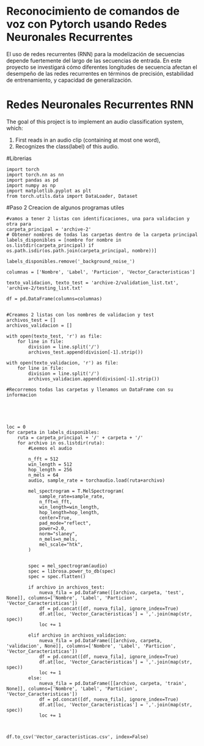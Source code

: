 # Reconocimiento de comandos de voz con Pytorch usando Redes Neuronales Recurrentes
El uso de redes recurrentes (RNN) para la modelización de secuencias depende fuertemente del largo de las secuencias de entrada. En este proyecto se investigará cómo diferentes longitudes de secuencia afectan el desempeño de las redes recurrentes en términos de precisión, estabilidad de entrenamiento, y capacidad de generalización.

# Redes Neuronales Recurrentes RNN
The goal of this project is to implement an audio classification system, which:
1. First reads in an audio clip (containing at most one word),
2. Recognizes the class(label) of this audio.

#Librerias
```
import torch
import torch.nn as nn
import pandas as pd
import numpy as np
import matplotlib.pyplot as plt
from torch.utils.data import DataLoader, Dataset

```


#Paso 2 Creacion de algunos programas utiles

```
#vamos a tener 2 listas con identificaciones, una para validacion y otra para 
carpeta_principal = 'archive-2'
# Obtener nombres de todas las carpetas dentro de la carpeta principal
labels_disponibles = [nombre for nombre in os.listdir(carpeta_principal) if os.path.isdir(os.path.join(carpeta_principal, nombre))]

labels_disponibles.remove('_background_noise_')

columnas = ['Nombre', 'Label', 'Particion', 'Vector_Caracteristicas']

texto_validacion, texto_test = 'archive-2/validation_list.txt', 'archive-2/testing_list.txt'

df = pd.DataFrame(columns=columnas)


#Creamos 2 listas con los nombres de validacion y test
archivos_test = []
archivos_validacion = []

with open(texto_test, 'r') as file:
    for line in file:
        division = line.split('/')
        archivos_test.append(division[-1].strip())

with open(texto_validacion, 'r') as file:
    for line in file:
        division = line.split('/')
        archivos_validacion.append(division[-1].strip())

#Recorremos todas las carpetas y llenamos un DataFrame con su informacion





loc = 0
for carpeta in labels_disponibles:
    ruta = carpeta_principal + '/' + carpeta + '/'
    for archivo in os.listdir(ruta):
        #Leemos el audio

        n_fft = 512
        win_length = 512
        hop_length = 256
        n_mels = 64
        audio, sample_rate = torchaudio.load(ruta+archivo)

        mel_spectrogram = T.MelSpectrogram(
            sample_rate=sample_rate,
            n_fft=n_fft,
            win_length=win_length,
            hop_length=hop_length,
            center=True,
            pad_mode="reflect",
            power=2.0,
            norm="slaney",
            n_mels=n_mels,
            mel_scale="htk",
        )


        spec = mel_spectrogram(audio)
        spec = librosa.power_to_db(spec)
        spec = spec.flatten()

        if archivo in archivos_test:
            nueva_fila = pd.DataFrame([[archivo, carpeta, 'test', None]], columns=['Nombre', 'Label', 'Particion', 'Vector_Caracteristicas'])
            df = pd.concat([df, nueva_fila], ignore_index=True)
            df.at[loc, 'Vector_Caracteristicas'] = ','.join(map(str, spec))
            loc += 1

        elif archivo in archivos_validacion:
            nueva_fila = pd.DataFrame([[archivo, carpeta, 'validacion', None]], columns=['Nombre', 'Label', 'Particion', 'Vector_Caracteristicas'])
            df = pd.concat([df, nueva_fila], ignore_index=True)
            df.at[loc, 'Vector_Caracteristicas'] = ','.join(map(str, spec))
            loc += 1
        else:
            nueva_fila = pd.DataFrame([[archivo, carpeta, 'train', None]], columns=['Nombre', 'Label', 'Particion', 'Vector_Caracteristicas'])
            df = pd.concat([df, nueva_fila], ignore_index=True)
            df.at[loc, 'Vector_Caracteristicas'] = ','.join(map(str, spec))
            loc += 1



df.to_csv('Vector_caracteristicas.csv', index=False)
```
